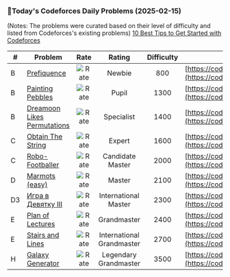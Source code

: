 ### 🌟Today's Codeforces Daily Problems (2025-02-15)
(Notes: The problems were curated based on their level of difficulty and listed from Codeforces's existing problems)
[10 Best Tips to Get Started with Codeforces](https://github.com/ika9810/Codeforces-Daily-Problems/blob/main/10%20Best%20Tips%20to%20Get%20Started%20with%20Codeforces.md)

| # | Problem | Rate| Rating | Difficulty | Contest |
|---| ----- | :--------: | :----------: | :----------: | ---------- |
|B|[Prefiquence](https://codeforces.com/contest/1968/problem/B)|![Rate](https://img.shields.io/badge/Newbie-800-lightgrey)|Newbie|800|[https://codeforces.com/contest/1968](https://codeforces.com/contest/1968)|
|B|[Painting Pebbles](https://codeforces.com/contest/509/problem/B)|![Rate](https://img.shields.io/badge/Pupil-1300-brightgreen)|Pupil|1300|[https://codeforces.com/contest/509](https://codeforces.com/contest/509)|
|B|[Dreamoon Likes Permutations](https://codeforces.com/contest/1330/problem/B)|![Rate](https://img.shields.io/badge/Specialist-1400-9cf)|Specialist|1400|[https://codeforces.com/contest/1330](https://codeforces.com/contest/1330)|
|C|[Obtain The String](https://codeforces.com/contest/1295/problem/C)|![Rate](https://img.shields.io/badge/Expert-1600-blue)|Expert|1600|[https://codeforces.com/contest/1295](https://codeforces.com/contest/1295)|
|C|[Robo-Footballer](https://codeforces.com/contest/248/problem/C)|![Rate](https://img.shields.io/badge/Candidate%20Master-2000-blueviolet)|Candidate Master|2000|[https://codeforces.com/contest/248](https://codeforces.com/contest/248)|
|D|[Marmots (easy)](https://codeforces.com/contest/802/problem/D)|![Rate](https://img.shields.io/badge/Master-2100-orange)|Master|2100|[https://codeforces.com/contest/802](https://codeforces.com/contest/802)|
|D3|[Игра в Девятку III](https://codeforces.com/contest/1769/problem/D3)|![Rate](https://img.shields.io/badge/International%20Master-2300-orange)|International Master|2300|[https://codeforces.com/contest/1769](https://codeforces.com/contest/1769)|
|E|[Plan of Lectures](https://codeforces.com/contest/1463/problem/E)|![Rate](https://img.shields.io/badge/Grandmaster-2400-red)|Grandmaster|2400|[https://codeforces.com/contest/1463](https://codeforces.com/contest/1463)|
|E|[Stairs and Lines](https://codeforces.com/contest/498/problem/E)|![Rate](https://img.shields.io/badge/International%20Grandmaster-2700-red)|International Grandmaster|2700|[https://codeforces.com/contest/498](https://codeforces.com/contest/498)|
|H|[Galaxy Generator](https://codeforces.com/contest/2062/problem/H)|![Rate](https://img.shields.io/badge/Legendary%20Grandmaster-3500-red)|Legendary Grandmaster|3500|[https://codeforces.com/contest/2062](https://codeforces.com/contest/2062)|
